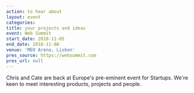 ```yaml
---
action: to hear about
layout: event
categories:
title: your projects and ideas
event: Web Summit
start_date: 2018-11-05
end_date: 2018-11-08
venue: 'MEO Arena, Lisbon'
pres_source: https://websummit.com
pres_url: null
---
```


Chris and Cate are back at Europe's pre-eminent event for Startups. We're keen to meet interesting products, projects and people.
